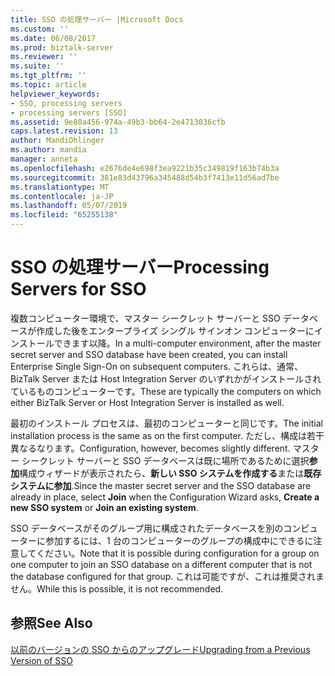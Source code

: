 ```yaml
---
title: SSO の処理サーバー |Microsoft Docs
ms.custom: ''
ms.date: 06/08/2017
ms.prod: biztalk-server
ms.reviewer: ''
ms.suite: ''
ms.tgt_pltfrm: ''
ms.topic: article
helpviewer_keywords:
- SSO, processing servers
- processing servers [SSO]
ms.assetid: 9e80a456-974a-49b3-bb64-2e4713036cfb
caps.latest.revision: 13
author: MandiOhlinger
ms.author: mandia
manager: anneta
ms.openlocfilehash: e2676de4e698f3ea9221b35c349819f163b74b3a
ms.sourcegitcommit: 381e83d43796a345488d54b3f7413e11d56ad7be
ms.translationtype: MT
ms.contentlocale: ja-JP
ms.lasthandoff: 05/07/2019
ms.locfileid: "65255138"
---
```

# <a name="processing-servers-for-sso"></a><span data-ttu-id="bd9b6-102">SSO の処理サーバー</span><span class="sxs-lookup"><span data-stu-id="bd9b6-102">Processing Servers for SSO</span></span>
<span data-ttu-id="bd9b6-103">複数コンピューター環境で、マスター シークレット サーバーと SSO データベースが作成した後をエンタープライズ シングル サインオン コンピューターにインストールできます以降。</span><span class="sxs-lookup"><span data-stu-id="bd9b6-103">In a multi-computer environment, after the master secret server and SSO database have been created, you can install Enterprise Single Sign-On on subsequent computers.</span></span> <span data-ttu-id="bd9b6-104">これらは、通常、BizTalk Server または Host Integration Server のいずれかがインストールされているものコンピューターです。</span><span class="sxs-lookup"><span data-stu-id="bd9b6-104">These are typically the computers on which either BizTalk Server or Host Integration Server is installed as well.</span></span>  
  
 <span data-ttu-id="bd9b6-105">最初のインストール プロセスは、最初のコンピューターと同じです。</span><span class="sxs-lookup"><span data-stu-id="bd9b6-105">The initial installation process is the same as on the first computer.</span></span> <span data-ttu-id="bd9b6-106">ただし、構成は若干異なるなります。</span><span class="sxs-lookup"><span data-stu-id="bd9b6-106">Configuration, however, becomes slightly different.</span></span> <span data-ttu-id="bd9b6-107">マスター シークレット サーバーと SSO データベースは既に場所であるために選択**参加**構成ウィザードが表示されたら、**新しい SSO システムを作成する**または**既存システムに参加**.</span><span class="sxs-lookup"><span data-stu-id="bd9b6-107">Since the master secret server and the SSO database are already in place, select **Join** when the Configuration Wizard asks, **Create a new SSO system** or **Join an existing system**.</span></span>  
  
 <span data-ttu-id="bd9b6-108">SSO データベースがそのグループ用に構成されたデータベースを別のコンピューターに参加するには、1 台のコンピューターのグループの構成中にできるに注意してください。</span><span class="sxs-lookup"><span data-stu-id="bd9b6-108">Note that it is possible during configuration for a group on one computer to join an SSO database on a different computer that is not the database configured for that group.</span></span> <span data-ttu-id="bd9b6-109">これは可能ですが、これは推奨されません。</span><span class="sxs-lookup"><span data-stu-id="bd9b6-109">While this is possible, it is not recommended.</span></span>  
  
## <a name="see-also"></a><span data-ttu-id="bd9b6-110">参照</span><span class="sxs-lookup"><span data-stu-id="bd9b6-110">See Also</span></span>  
 [<span data-ttu-id="bd9b6-111">以前のバージョンの SSO からのアップグレード</span><span class="sxs-lookup"><span data-stu-id="bd9b6-111">Upgrading from a Previous Version of SSO</span></span>](../core/upgrading-from-a-previous-version-of-sso.md)